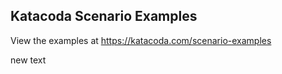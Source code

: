 ## Katacoda Scenario Examples

View the examples at https://katacoda.com/scenario-examples

new text

